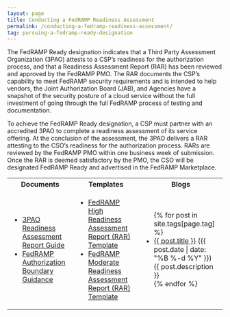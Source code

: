 ```yaml
---
layout: page
title: Conducting a FedRAMP Readiness Assessment
permalink: /conducting-a-fedramp-readiness-assessment/
tag: pursuing-a-fedramp-ready-designation
---
```

<p>The FedRAMP Ready designation indicates that a Third Party Assessment Organization (3PAO) attests to a CSP’s readiness for the authorization process, and that a Readiness Assessment Report (RAR) has been reviewed and approved by the FedRAMP PMO. The RAR documents the CSP’s capability to meet FedRAMP security requirements and is intended to help vendors, the Joint Authorization Board (JAB), and Agencies have a snapshot of the security posture of a cloud service without the full investment of going through the full FedRAMP process of testing and documentation.</p>
<p>To achieve the FedRAMP Ready designation, a CSP must partner with an accredited 3PAO to complete a readiness assessment of its service offering. At the conclusion of the assessment, the 3PAO delivers a RAR attesting to the CSO’s readiness for the authorization process. RARs are reviewed by the FedRAMP PMO within one business week of submission. Once the RAR is deemed satisfactory by the PMO, the CSO will be designated FedRAMP Ready and advertised in the FedRAMP Marketplace.
<table>
<tr>
<th scope="col">Documents</th>
<th scope="col">Templates</th>
<th scope="col">Blogs</th>
</tr>
<td>
<ul>
<li><a href="{{site.baseurl}}/assets/resources/documents/3PAO_Readiness_Assessment_Report_Guide.pdf">3PAO Readiness Assessment Report Guide</a></li>
<li><a href="{{site.baseurl}}/assets/resources/documents/CSP_A_FedRAMP_Authorization_Boundary_Guidance.pdf">FedRAMP Authorization Boundary Guidance</a></li>
</ul>
</td>
<td>
<ul>
<li><a href="{{site.baseurl}}/assets/resources/templates/FedRAMP-High-RAR-Template.docx">FedRAMP High Readiness Assessment Report (RAR) Template</a></li>
<li><a href="{{site.baseurl}}/assets/resources/templates/FedRAMP-Moderate-RAR-Template.docx">FedRAMP Moderate Readiness Assessment Report (RAR) Template</a></li>

</ul>
</td>
<td>
<ul>
{% for post in site.tags[page.tag] %}
  <li><a href="{{ post.url }}">{{ post.title }}</a> ({{ post.date | date: "%B %-d %Y" }})<br>
    {{ post.description }}
  </li>
{% endfor %}
</ul>
</td>
